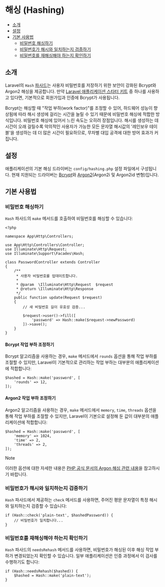 # 해싱 (Hashing)

- [소개](#introduction)
- [설정](#configuration)
- [기본 사용법](#basic-usage)
    - [비밀번호 해싱하기](#hashing-passwords)
    - [비밀번호가 해시와 일치하는지 검증하기](#verifying-that-a-password-matches-a-hash)
    - [비밀번호를 재해싱해야 하는지 확인하기](#determining-if-a-password-needs-to-be-rehashed)

<a name="introduction"></a>
## 소개

Laravel의 `Hash` [파사드](/docs/9.x/facades)는 사용자 비밀번호를 저장하기 위한 보안이 강화된 Bcrypt와 Argon2 해싱을 제공합니다. 만약 [Laravel 애플리케이션 스타터 키트](/docs/9.x/starter-kits) 중 하나를 사용하고 있다면, 기본적으로 회원가입과 인증에 Bcrypt가 사용됩니다.

Bcrypt는 해싱할 때 "작업 부하(work factor)"를 조정할 수 있어, 하드웨어 성능이 향상됨에 따라 해시 생성에 걸리는 시간을 늘릴 수 있기 때문에 비밀번호 해싱에 적합한 방식입니다. 비밀번호 해싱에 있어서 느린 속도는 오히려 장점입니다. 해시를 생성하는 데 시간이 오래 걸릴수록 악의적인 사용자가 가능한 모든 문자열 해시값의 '레인보우 테이블'을 생성하는 데 더 많은 시간이 필요하므로, 무차별 대입 공격에 대한 방어 효과가 커집니다.

<a name="configuration"></a>
## 설정

애플리케이션의 기본 해싱 드라이버는 `config/hashing.php` 설정 파일에서 구성됩니다. 현재 지원되는 드라이버는 [Bcrypt](https://en.wikipedia.org/wiki/Bcrypt)와 [Argon2](https://en.wikipedia.org/wiki/Argon2)(Argon2i 및 Argon2id 변형)입니다.

<a name="basic-usage"></a>
## 기본 사용법

<a name="hashing-passwords"></a>
### 비밀번호 해싱하기

`Hash` 파사드의 `make` 메서드를 호출하여 비밀번호를 해싱할 수 있습니다:

```
<?php

namespace App\Http\Controllers;

use App\Http\Controllers\Controller;
use Illuminate\Http\Request;
use Illuminate\Support\Facades\Hash;

class PasswordController extends Controller
{
    /**
     * 사용자 비밀번호를 업데이트합니다.
     *
     * @param  \Illuminate\Http\Request  $request
     * @return \Illuminate\Http\Response
     */
    public function update(Request $request)
    {
        // 새 비밀번호 길이 유효성 검증...

        $request->user()->fill([
            'password' => Hash::make($request->newPassword)
        ])->save();
    }
}
```

<a name="adjusting-the-bcrypt-work-factor"></a>
#### Bcrypt 작업 부하 조정하기

Bcrypt 알고리즘을 사용하는 경우, `make` 메서드에서 `rounds` 옵션을 통해 작업 부하를 조절할 수 있지만, Laravel이 기본적으로 관리하는 작업 부하는 대부분의 애플리케이션에 적합합니다:

```
$hashed = Hash::make('password', [
    'rounds' => 12,
]);
```

<a name="adjusting-the-argon2-work-factor"></a>
#### Argon2 작업 부하 조정하기

Argon2 알고리즘을 사용하는 경우, `make` 메서드에서 `memory`, `time`, `threads` 옵션을 통해 작업 부하를 조절할 수 있지만, Laravel이 기본으로 설정해 둔 값이 대부분의 애플리케이션에 적합합니다:

```
$hashed = Hash::make('password', [
    'memory' => 1024,
    'time' => 2,
    'threads' => 2,
]);
```

> [!NOTE]
> 이러한 옵션에 대한 자세한 내용은 [PHP 공식 문서의 Argon 해싱 관련 내용](https://secure.php.net/manual/en/function.password-hash.php)을 참고하시기 바랍니다.

<a name="verifying-that-a-password-matches-a-hash"></a>
### 비밀번호가 해시와 일치하는지 검증하기

`Hash` 파사드에서 제공하는 `check` 메서드를 사용하면, 주어진 평문 문자열이 특정 해시와 일치하는지 검증할 수 있습니다:

```
if (Hash::check('plain-text', $hashedPassword)) {
    // 비밀번호가 일치합니다...
}
```

<a name="determining-if-a-password-needs-to-be-rehashed"></a>
### 비밀번호를 재해싱해야 하는지 확인하기

`Hash` 파사드의 `needsRehash` 메서드를 사용하면, 비밀번호가 해싱된 이후 해싱 작업 부하가 변경되었는지 확인할 수 있습니다. 일부 애플리케이션은 인증 과정에서 이 검사를 수행하기도 합니다:

```
if (Hash::needsRehash($hashed)) {
    $hashed = Hash::make('plain-text');
}
```